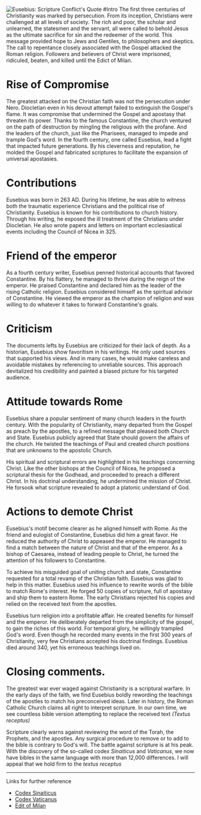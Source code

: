 <!--properties
title=Eusebius: Scripture Conflict
id=VNxaItPMHe
authorKey=wendly
image=https://inquisitionreturns.com/img/eusebius.jpg
publish=true
summary=In the fourth century, one called Eusebius, lead a fight that impacted future generations. By his cleverness and reputation, he molded the Gospel and fabricated scriptures to facilitate the expansion of universal apostasies
created=Sun May 29 2016 06:49:29 GMT+0300 (EEST)
publishDate=Sun May 29 2016 06:49:29 GMT+0300 (EEST)
updated=Mon Mar 06 2017 01:02:16 GMT+0200 (EET)
searches=
-->

![Eusebius: Scripture Conflict's Quote](https://inquisitionreturns.com/img/eusebius.jpg)
#Intro
The first three centuries of Christianity was marked by persecution. From its
inception, Christians were challenged at all levels of society. The rich and poor, the
scholar and unlearned, the statesmen and the servant, all were called to 
behold Jesus as the ultimate sacrifice for sin and the redeemer of the world.
This message provided hope to Jews and Gentiles, to philosophers and skeptics.
The call to repentance closely associated with the Gospel attacked the Roman
religion. Followers and believers of Christ were imprisoned, ridiculed,
beaten, and killed until the Edict of Milan.

# Rise of Compromise
The greatest attacked on the Christian faith was not the persecution under Nero.
Diocletian even in his devout attempt failed to extinguish the Gospel's flame.
It was compromise that undermined the Gospel and apostasy that threaten its
power. Thanks to the famous Constantine, the church ventured on the path of 
destruction by mingling the religious with the profane. And the leaders of the
church, just like the Pharisees, managed to impede and trample God's word.
In the fourth century, one called Eusebius, lead a fight that impacted future
generations. By his cleverness and reputation, he molded the Gospel and
fabricated scriptures to facilitate the expansion of universal apostasies.

# Contributions
Eusebius was born in 263 AD. During his lifetime, he was able to witness both
the traumatic experience Christians and the political rise of Christianity.
Eusebius is known for his contributions to church history. Through his writing,
he exposed the ill treatment of the Christians under Diocletian. He also
wrote papers and letters on important ecclesiastical events including the
Council of Nicea in 325.

# Friend of the emperor
As a fourth century writer, Eusebius penned historical accounts that favored
Constantine. By his flattery, he managed to thrive during the reign of the
emperor. He praised Constantine and declared him as the leader of the rising
Catholic religion. Eusebius considered himself as the spiritual advisor of
Constantine. He viewed the emperor as the champion of religion and was
willing to do whatever it takes to forward Constantine's goals.

# Criticism
The documents lefts by Eusebius are criticized for their lack of depth. As a
historian, Eusebius show favoritism in his writings. He only used sources that
supported his views. And in many cases, he would make careless and
avoidable mistakes by referencing to unreliable sources. This approach 
devitalized his credibility and painted a biased picture for his targeted
audience.

# Attitude towards Rome
Eusebius share a popular sentiment of many church leaders in the fourth 
century. With the popularity of Christianity, many departed from the 
Gospel as preach by the apostles, to a refined message that pleased both
Church and State. Eusebius publicly agreed that State should govern the
affairs of the church. He twisted the teachings of Paul and created church
positions that are unknowns to the apostolic Church.

His spiritual and scriptural errors are highlighted in his teachings concerning
Christ. Like the other bishops at the Council of Nicea, he proposed a
scriptural thesis for the Godhead, and proceeded to preach a different
Christ. In his doctrinal understanding, he undermined the mission of Christ.
He forsook what scripture revealed to adopt a platonic understand
of God.

# Actions to demote Christ
Eusebius's motif become clearer as he aligned himself with Rome. As the friend
and eulogist of Constantine, Eusebius did him a great favor. He reduced the
authority of Christ to appeased the emperor. He managed to find a match
between the nature of Christ and that of the emperor. As a bishop of
Caesarea, instead of leading people to Christ, he turned the attention
of his followers to Constantine.

To achieve his misguided goal of uniting church and state, Constantine
requested for a total revamp of the Christian faith. Eusebius was glad
to help in this matter. Eusebius used his influence to rewrite words of the
bible to match Rome's interest. He forged 50 copies of scripture, full
of apostasy and ship them to eastern Rome. The early Christians
rejected his copies and relied on the received text from the apostles.

Eusebius turn religion into a profitable affair. He created benefits for
himself and the emperor. He deliberately departed from the 
simplicity of the gospel, to gain the riches of this world. For temporal
glory, he willingly trampled God's word. Even though he recorded
many events in the first 300 years of Christianity, very few Christians
accepted his doctrinal findings. Eusebius died around 340, yet his erroneous
teachings lived on. 

# Closing comments.
The greatest war ever waged against Christianity is a scriptural warfare. In
the early days of the faith, we find Eusebius boldly rewording the teachings
of the apostles to match his preconceived ideas. Later in history,
the Roman Catholic Church claims all right to interpret scripture.
In our own time, we see countless bible version attempting to replace
the received text *(Textus receptus)*

Scripture clearly warns against reviewing the word of the Torah, the
Prophets, and the apostles. Any surgical procedure to remove or to add to
the bible is contrary to God's will. The battle against scripture is at his
peak. With the discovery of the so-called codex *Sinaiticus* and *Vaticanus*,
we now have bibles in the same language with more than 12,000 differences.
I will appeal that we hold firm to the *textus receptus*

---
Links for further reference
* [Codex Sinaiticus](https://www.google.com/#q=codex+sinaiticus)
* [Codex Vaticanus](https://www.google.com/#q=codex+vaticanus)
* [Edit of Milan](https://www.google.com/#q=edit+of+milan)

